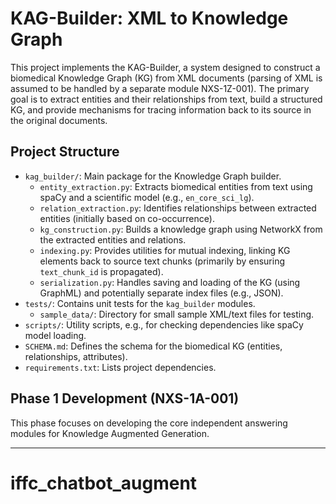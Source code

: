 # KAG-Builder: XML to Knowledge Graph

This project implements the KAG-Builder, a system designed to construct a biomedical Knowledge Graph (KG) from XML documents (parsing of XML is assumed to be handled by a separate module NXS-1Z-001).
The primary goal is to extract entities and their relationships from text, build a structured KG, and provide mechanisms for tracing information back to its source in the original documents.

## Project Structure

-   `kag_builder/`: Main package for the Knowledge Graph builder.
    -   `entity_extraction.py`: Extracts biomedical entities from text using spaCy and a scientific model (e.g., `en_core_sci_lg`).
    -   `relation_extraction.py`: Identifies relationships between extracted entities (initially based on co-occurrence).
    -   `kg_construction.py`: Builds a knowledge graph using NetworkX from the extracted entities and relations.
    -   `indexing.py`: Provides utilities for mutual indexing, linking KG elements back to source text chunks (primarily by ensuring `text_chunk_id` is propagated).
    -   `serialization.py`: Handles saving and loading of the KG (using GraphML) and potentially separate index files (e.g., JSON).
-   `tests/`: Contains unit tests for the `kag_builder` modules.
    -   `sample_data/`: Directory for small sample XML/text files for testing.
-   `scripts/`: Utility scripts, e.g., for checking dependencies like spaCy model loading.
-   `SCHEMA.md`: Defines the schema for the biomedical KG (entities, relationships, attributes).
-   `requirements.txt`: Lists project dependencies.

## Phase 1 Development (NXS-1A-001)

This phase focuses on developing the core independent answering modules for Knowledge Augmented Generation.

---
# iffc_chatbot_augment